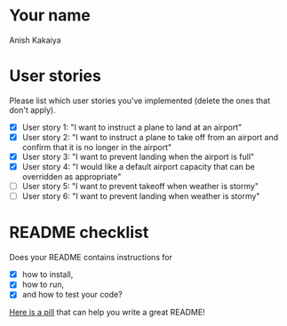 # Your name

Anish Kakaiya

# User stories 

Please list which user stories you've implemented (delete the ones that don't apply).

- [X] User story 1: "I want to instruct a plane to land at an airport"
- [X] User story 2: "I want to instruct a plane to take off from an airport and confirm that it is no longer in the airport"
- [X] User story 3: "I want to prevent landing when the airport is full"
- [X] User story 4: "I would like a default airport capacity that can be overridden as appropriate"
- [ ] User story 5: "I want to prevent takeoff when weather is stormy"
- [ ] User story 6: "I want to prevent landing when weather is stormy"

# README checklist

Does your README contains instructions for

- [X] how to install,
- [X] how to run,
- [X] and how to test your code?

[Here is a pill](https://github.com/makersacademy/course/blob/main/pills/readmes.md) that can help you write a great README!